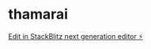 # thamarai

[Edit in StackBlitz next generation editor ⚡️](https://stackblitz.com/~/github.com/Ak123-stack/thamarai)